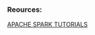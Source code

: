 ### Reources:

   [APACHE SPARK TUTORIALS](https://www.youtube.com/playlist?list=PLCLE6UVwCOi3jZp6JP9Q9qIKqJ1sFuaLC)